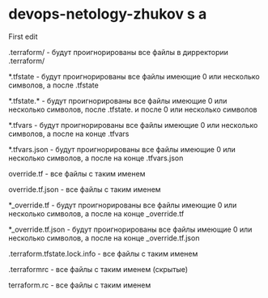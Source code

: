# devops-netology-zhukov s a
First edit

.terraform/ - будут проигнорированы все файлы в дирректории .terraform/

*.tfstate - будут проигнорированы все файлы имеющие 0 или несколько символов, а после .tfstate

\*.tfstate.\* - будут проигнорированы все файлы имеющие 0 или несколько символов, после .tfstate. и после 0 или несколько символов

*.tfvars - будут проигнорированы все файлы имеющие 0 или несколько символов, а после на конце .tfvars

*.tfvars.json - будут проигнорированы все файлы имеющие 0 или несколько символов, а после на конце .tfvars.json

override.tf - все файлы с таким именем

override.tf.json - все файлы с таким именем 

*_override.tf - будут проигнорированы все файлы имеющие 0 или несколько символов, а после на конце _override.tf

*_override.tf.json - будут проигнорированы все файлы имеющие 0 или несколько символов, а после на конце _override.tf.json

.terraform.tfstate.lock.info - все файлы с таким именем

.terraformrc - все файлы с таким именем (скрытые)

terraform.rc - все файлы с таким именем

